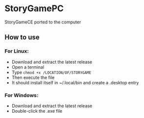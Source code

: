 # StoryGamePC
StoryGameCE ported to the computer

## How to use
### For Linux:
* Download and extract the latest release
* Open a terminal
* Type `chmod +x /LOCATION/OF/STORYGAME`
* Then execute the file
* It should install itself in ~/.local/bin and create a .desktop entry
### For Windows:
* Download and extract the latest release
* Double-click the .exe file
